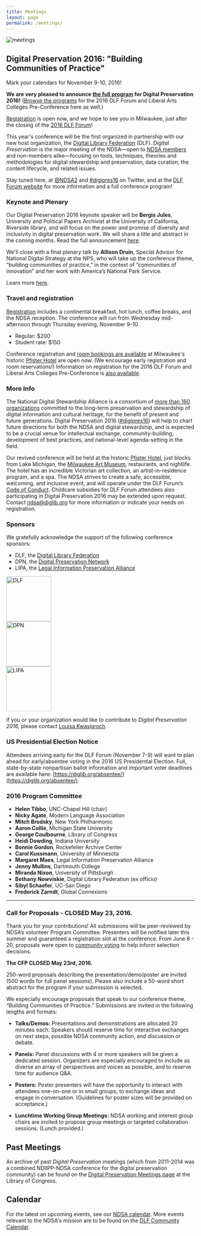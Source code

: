 ```yaml
---
title: Meetings
layout: page
permalink: /meetings/
---
```

<img alt="meetings" src='{{ "/images/icons/presentation.png" | prepend: site.baseurl }}'>

## Digital Preservation 2016: "Building Communities of Practice"
Mark your calendars for November 9-10, 2016!

**We are very pleased to announce [the full program](https://www.conftool.pro/dlf2016/index.php?page=browseSessions&presentations=show&form_tracks=2) for Digital Preservation 2016!</strong>** ([Browse the programs](https://www.conftool.pro/dlf2016/sessions.php) for the 2016 DLF Forum and Liberal Arts Colleges Pre-Conference here as well.)

[Registration](https://www.conftool.pro/dlf2016/) is open now, and we hope to see you in Milwaukee, just after the closing of the [2016 DLF Forum](https://www.diglib.org/forums/2016forum/)!

This year's conference will be the first organized in partnership with our new host organization, the [Digital Library Federation](https://diglib.org/) (DLF). *Digital Preservation* is the major meeting of the NDSA—open to [NDSA members](http://ndsa.diglib.org/members-list/) and non-members alike—focusing on tools, techniques, theories and methodologies for digital stewardship and preservation, data curation, the content lifecycle, and related issues.  

Stay tuned here, at [@NDSA2](https://twitter.com/ndsa2) and [#digipres16](https://twitter.com/search?q=%23digipres16&src=typd) on Twitter, and at the [DLF Forum website](https://www.diglib.org/forums/2016forum/ndsa-digipres16/) for more information and a full conference program!

### Keynote and Plenary

Our Digital Preservation 2016 keynote speaker will be **Bergis Jules**, University and Political Papers Archivist at the University of California, Riverside library, and will focus on the power and promise of diversity and inclusivity in digital preservation work. We will share a title and abstract in the coming months. Read the full announcement [here](https://www.diglib.org/archives/11840/).

We'll close with a final plenary talk by **Allison Druin**, Special Advisor for National Digital Strategy at the NPS, who will take up the conference theme, “building communities of practice,” in the context of “communities of innovation” and her work with America’s National Park Service.

Learn more [here](https://www.diglib.org/forums/2016forum/keynotes/).


### Travel and registration

[Registration](https://www.conftool.pro/dlf2016/) includes a continental breakfast, hot lunch, coffee breaks, and the NDSA reception. The conference will run from Wednesday mid-afternoon through Thursday evening, November 9-10.

- Regular: $200
- Student rate: $150

Conference registration and [room bookings are available](https://www.diglib.org/forums/2016forum/hotel-travel/) at Milwaukee's historic [Pfister Hotel](http://www.thepfisterhotel.com/) are open now. (We encourage early registration and room reservations!) Information on registration for the 2016 DLF Forum and Liberal Arts Colleges Pre-Conference is [also available](https://www.diglib.org/forums/2016forum/registration/).


### More Info

The National Digital Stewardship Alliance is a consortium of [more than 160 organizations](http://ndsa.diglib.org/members-list/) committed to the long-term preservation and stewardship of digital information and cultural heritage, for the benefit of present and future generations. Digital Preservation 2016 ([#digipres16](https://twitter.com/search?q=%23digipres16&src=typd)) will help to chart future directions for both the NDSA and digital stewardship, and is expected to be a crucial venue for intellectual exchange, community-building, development of best practices, and national-level agenda-setting in the field.

Our revived conference will be held at the historic [Pfister Hotel](http://www.thepfisterhotel.com/), just blocks from Lake Michigan, the [Milwaukee Art Museum](http://mam.org/), restaurants, and nightlife. The hotel has an incredible Victorian art collection, an artist-in-residence program, and a spa. The NDSA strives to create a safe, accessible, welcoming, and inclusive event, and will operate under the DLF Forum’s [Code of Conduct](https://www.diglib.org/forums/2016forum/code-of-conduct/). Childcare subsidies for DLF Forum attendees also participating in Digital Preservation 2016 may be extended upon request. Contact [ndsa@diglib.org](ndsa@diglib.org) for more information or indicate your needs on registration.

### Sponsors

We gratefully acknowledge the support of the following conference sponsors:

- DLF, the [Digital Library Federation](https://www.diglib.org/)
- DPN, the [Digital Preservation Network](http://dpn.org)
- LIPA, the [Legal Information Preservation Alliance](http://lipalliance.org/)

<section id="sponsors">
<div class="row">
  <div class="col-md-4">
    <img class="img-responsive center-block" alt="DLF" src="{{ '/images/sponsors/dlf.png' | prepend: site.baseurl }}" width="120" />
  </div>
  <div class="col-md-4">
    <img class="img-responsive center-block" alt="DPN" src="{{ '/images/sponsors/dpn.png' | prepend: site.baseurl }}" width="120" />
  </div>
  <div class="col-md-4">
  <img class="img-responsive center-block" alt="LIPA" src="{{ '/images/sponsors/lipa.png' | prepend: site.baseurl }}" width="120" />
  </div>
  </div>
</section>

If you or your organization would like to contribute to *Digital Preservation 2016,* please contact [Louisa Kwasigroch](mailto:lkwasigroch@clir.org).

### US Presidential Election Notice

Attendees arriving early for the DLF Forum (November 7-9) will want to plan ahead for early/absentee voting in the 2016 US Presidential Election. Full, state-by-state nonpartisan ballot information and important voter deadlines are available here: [https://diglib.org/absentee/](https://diglib.org/absentee/).

### 2016 Program Committee
- **Helen Tibbo**, UNC-Chapel Hill (chair)
- **Nicky Agate**, Modern Language Association
- **Mitch Brodsky**, New York Philharmonic
- **Aaron Collie**, Michigan State University
- **George Coulbourne**, Library of Congress
- **Heidi Dowding**, Indiana University
- **Bonnie Gordon**, Rockefeller Archive Center
- **Carol Kussmann**, University of Minnesota
- **Margaret Maes**, Legal Information Preservation Alliance
- **Jenny Mullins**, Dartmouth College
- **Miranda Nixon**, University of Pittsburgh
- **Bethany Nowviskie**, Digital Library Federation (ex officio)
- **Sibyl Schaefer**, UC-San Diego
- **Frederick Zarndt**, Global Connexions

___

### Call for Proposals - **CLOSED May 23, 2016.**

Thank you for your contributions! All submissions will be peer-reviewed by NDSA’s volunteer Program Committee. Presenters will be notified later this summer and guaranteed a registration slot at the conference. From June 8 - 20, proposals were open to [community voting](http://voting.diglib.org/) to help inform selection decisions.

 **The CFP CLOSED May 23rd, 2016.**

250-word proposals describing the presentation/demo/poster are invited (500 words for full panel sessions). Please also include a 50-word short abstract for the program if your submission is selected.

We especially encourage proposals that speak to our conference theme, “Building Communities of Practice.” Submissions are invited in the following lengths and formats:

- **Talks/Demos:** Presentations and demonstrations are allocated 20 minutes each. Speakers should reserve time for interactive exchanges on next steps, possible NDSA community action, and discussion or debate.

- **Panels:** Panel discussions with 4 or more speakers will be given a dedicated session. Organizers are especially encouraged to include as diverse an array of perspectives and voices as possible, and to reserve time for audience Q&A.  

- **Posters:** Poster presenters will have the opportunity to interact with attendees one-on-one or in small groups, to exchange ideas and engage in conversation. (Guidelines for poster sizes will be provided on acceptance.)

- **Lunchtime Working Group Meetings:** NDSA working and interest group chairs are invited to propose group meetings or targeted collaboration sessions. (Lunch provided.)


## Past Meetings

An archive of past *Digital Preservation* meetings (which from 2011-2014 was a combined NDIIPP-NDSA conference for the digital preservation community) can be found on the [Digital Preservation Meetings page](http://www.digitalpreservation.gov/meetings/) at the Library of Congress.

## Calendar

For the latest on upcoming events, see our [NDSA calendar](/calendar). More events relevant to the NDSA's mission are to be found on the [DLF Community Calendar](https://www.diglib.org/opportunities/calendar/).
